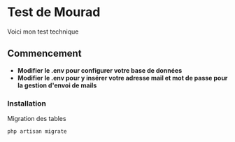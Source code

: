 # Test de Mourad

Voici mon test technique 
## Commencement
* **Modifier le .env pour configurer votre base de données**
* **Modifier le .env pour y insérer votre adresse mail et mot de passe pour la gestion d'envoi de mails**


### Installation

Migration des tables

```
php artisan migrate
```
